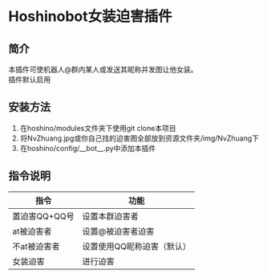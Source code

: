 # Hoshinobot女装迫害插件
## 简介
本插件可使机器人@群内某人或发送其昵称并发图让他女装。\
插件默认启用
## 安装方法
1. 在hoshino/modules文件夹下使用git clone本项目
2. 将NvZhuang.jpg或你自己找的迫害图全部放到资源文件夹/img/NvZhuang下
3. 在hoshino/config/\_\_bot\_\_.py中添加本插件
## 指令说明
|指令|功能|
|---|---|
|置迫害QQ+QQ号|设置本群迫害者|
|at被迫害者|设置@被迫害者迫害|
|不at被迫害者|设置使用QQ昵称迫害（默认）|
|女装迫害|进行迫害|